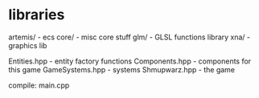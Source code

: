 # libraries

artemis/            -   ecs
core/               -   misc core stuff
glm/                -   GLSL functions library
xna/                -   graphics lib

Entities.hpp        -   entity factory functions
Components.hpp      -   components for this game
GameSystems.hpp     -   systems
Shmupwarz.hpp       -   the game

compile:
main.cpp
